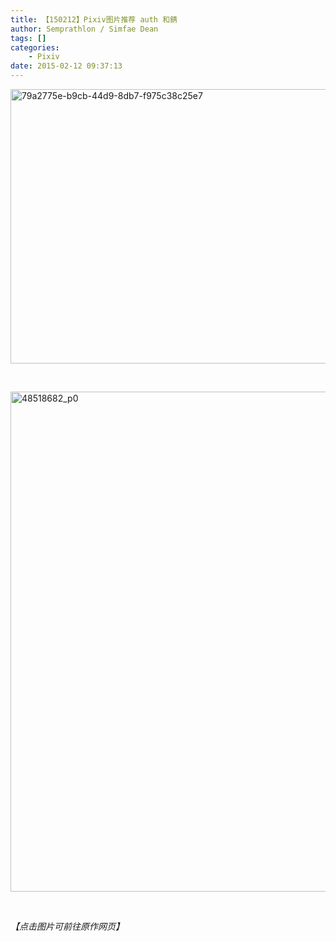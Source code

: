 ```yaml
---
title: 【150212】Pixiv图片推荐 auth 和錆
author: Semprathlon / Simfae Dean
tags: []
categories:
	- Pixiv
date: 2015-02-12 09:37:13
---
```

<a href="https://wlabel.booth.pm/items/36667?utm_source=pixiv&amp;utm_medium=mypage&amp;utm_content=follow-item&amp;utm_campaign=pixiv-follow-items"><img class="alignnone size-full wp-image-41" src="__ASSETS_HOST_NAME__/2015/02/79a2775e-b9cb-44d9-8db7-f975c38c25e7.jpg" alt="79a2775e-b9cb-44d9-8db7-f975c38c25e7" width="620" height="439" /></a>

&nbsp;

<a href="http://www.pixiv.net/member_illust.php?mode=medium&amp;illust_id=48518682"><img class="alignnone size-full wp-image-42" src="__ASSETS_HOST_NAME__/2015/02/48518682_p0.png" alt="48518682_p0" width="566" height="800" /></a>

&nbsp;

<em>【点击图片可前往原作网页】</em>
